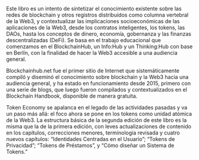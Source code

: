 Este libro es un intento de sintetizar el conocimiento existente sobre las redes de blockchain y otros registros distribuidos como columna vertebral de la Web3, y contextualizar las implicaciones socioeconómicas  de las aplicaciones de la Web3, desde los contratos inteligentes, los tokens, las DAOs, hasta los conceptos de dinero, economía, gobernanza y las finanzas descentralizadas (DeFi). Se basa en el trabajo educacional que comenzamos en el BlockchainHub, un Info:Hub y un Thinking:Hub con base en Berlín, con la finalidad de hacer la Web3 accesible a una audiencia general. 

Blockchainhub.net fue el primer sitio de Internet que sistemáticamente compiló y diseminó el conocimiento sobre blockchain y la Web3 hacia una audiencia general, y ha estado en funcionamiento desde 2015, primero con una serie de blogs, que luego fueron compilados y contextualizados en el Blockchain Handbook, disponible de manera gratuita.

Token Economy se apalanca en el legado de las actividades pasadas y va un paso más allá: el foco ahora se pone en los tokens como unidad atómica de la Web3. La estructura básica de la segunda edición de este libro es la misma que la de la primera edición, con leves actualizaciones de contenido en los capítulos, correcciones menores, terminología revisada y cuatro nuevos capítulos: “Identidades Centradas en el Usuario”; “Tokens de Privacidad”; “Tokens de Préstamos”, y “Cómo diseñar un Sistema de Tokens.”
